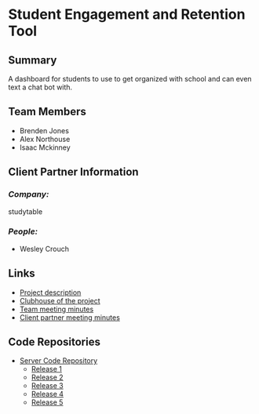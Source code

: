 # Student Engagement and Retention Tool

## **Summary**

A dashboard for students to use to get organized with school and can even text a chat bot with.

## **Team Members**

- Brenden Jones
- Alex Northouse
- Isaac Mckinney

## **Client Partner Information**

### *Company:*
studytable

### *People:*
- Wesley Crouch


## **Links**

- [Project description](ProjectDescription.md)
- [Clubhouse of the project](https://app.clubhouse.io/bsucscapstone/project/35/student-engagement-and-retention-tool)
- [Team meeting minutes](MeetingMinutes/Team)
- [Client partner meeting minutes](MeetingMinutes/ClientPartner)

## **Code Repositories**

- [Server Code Repository](https://github.com/Illuminubby/student-retention-webapp)
  - [Release 1](https://github.com/Illuminubby/student-retention-webapp/releases/tag/Iteration1)
  - [Release 2](https://github.com/Illuminubby/student-retention-webapp/releases/tag/Iteration2)
  - [Release 3](https://github.com/Illuminubby/student-retention-webapp/releases/tag/iteration3)
  - [Release 4](https://github.com/Illuminubby/student-retention-webapp/releases/tag/iteration4)
  - [Release 5](https://github.com/Illuminubby/student-retention-webapp/releases/tag/iteration5)
